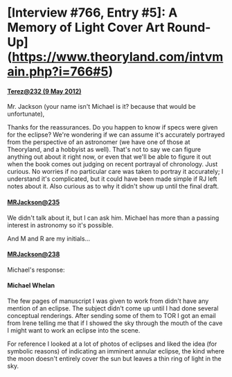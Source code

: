 # [Interview #766, Entry #5]: A Memory of Light Cover Art Round-Up](https://www.theoryland.com/intvmain.php?i=766#5)

#### [Terez@232 (9 May 2012)](http://www.tor.com/blogs/2012/05/michael-whelans-cover-for-a-memory-of-light-revealed#259795)

Mr. Jackson (your name isn't Michael is it? because that would be unfortunate),

Thanks for the reassurances. Do you happen to know if specs were given for the eclipse? We're wondering if we can assume it's accurately portrayed from the perspective of an astronomer (we have one of those at Theoryland, and a hobbyist as well). That's not to say we can figure anything out about it right now, or even that we'll be able to figure it out when the book comes out judging on recent portrayal of chronology. Just curious. No worries if no particular care was taken to portray it accurately; I understand it's complicated, but it could have been made simple if RJ left notes about it. Also curious as to why it didn't show up until the final draft.

#### [MRJackson@235](http://www.tor.com/blogs/2012/05/michael-whelans-cover-for-a-memory-of-light-revealed#259887)

We didn't talk about it, but I can ask him. Michael has more than a passing interest in astronomy so it's possible.

And M and R are my initials...

#### [MRJackson@238](http://www.tor.com/blogs/2012/05/michael-whelans-cover-for-a-memory-of-light-revealed#259939)

Michael's response:

#### Michael Whelan

The few pages of manuscript I was given to work from didn't have any mention of an eclipse. The subject didn't come up until I had done several conceptual renderings. After sending some of them to TOR I got an email from Irene telling me that if I showed the sky through the mouth of the cave I might want to work an eclipse into the scene.

For reference I looked at a lot of photos of eclipses and liked the idea (for symbolic reasons) of indicating an imminent annular eclipse, the kind where the moon doesn't entirely cover the sun but leaves a thin ring of light in the sky.

